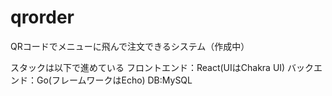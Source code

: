 # qrorder
QRコードでメニューに飛んで注文できるシステム（作成中）  
  
スタックは以下で進めている
フロントエンド：React(UIはChakra UI)
バックエンド：Go(フレームワークはEcho)
DB:MySQL
